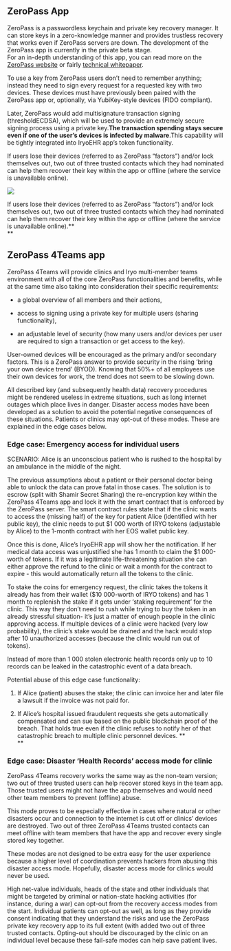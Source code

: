 ## **ZeroPass App**

ZeroPass is a passwordless keychain and private key recovery manager. It can store keys in a zero-knowledge manner and provides trustless recovery that works even if ZeroPass servers are down. The development of the ZeroPass app is currently in the private beta stage.  
For an in-depth understanding of this app, you can read more on the [ZeroPass website](https://www.zeropass.io/) or fairly [technical whitepaper](https://www.gitbook.com/book/zeropass/whitepaper/details).

To use a key from ZeroPass users don’t need to remember anything; instead they need to sign every request for a requested key with two devices. These devices must have previously been paired with the ZeroPass app or, optionally, via YubiKey-style devices \(FIDO compliant\).

Later, ZeroPass would add multisignature transaction signing \(thresholdECDSA\), which will be used to provide an extremely secure signing process using a private key.**The transaction spending stays secure even if one of the user’s devices is infected by malware**.This capability will be tightly integrated into IryoEHR app’s token functionality.

If users lose their devices \(referred to as ZeroPass “factors”\) and/or lock themselves out, two out of three trusted contacts which they had nominated can help them recover their key within the app or offline \(where the service is unavailable online\).







![](https://lh6.googleusercontent.com/UXdlBaZePqH7p4TTqJ4v4JDgj4QONUhpoXv8f9_OWLeQDkcKLYZdw1HreLnXWwXIE0TxKEiAtCZJqDqOLW-RDxHcmZzxNLqskNBcFVdTkQGLu10G9rysNY2Fh0LCCV0U4z6NPxtw)



If users lose their devices \(referred to as ZeroPass “factors”\) and/or lock themselves out, two out of three trusted contacts which they had nominated can help them recover their key within the app or offline \(where the service is unavailable online\).**       
**

## **ZeroPass 4Teams app**

ZeroPass 4Teams will provide clinics and Iryo multi-member teams environment with all of the core ZeroPass functionalities and benefits, while at the same time also taking into consideration their specific requirements:

* a global overview of all members and their actions,

* access to signing using a private key for multiple users \(sharing functionality\),

* an adjustable level of security \(how many users and/or devices per user are required to sign a transaction or get access to the key\).

User-owned devices will be encouraged as the primary and/or secondary factors. This is a ZeroPass answer to provide security in the rising ‘bring your own device trend’ \(BYOD\). Knowing that 50%+ of all employees use their own devices for work, the trend does not seem to be slowing down.

All described key \(and subsequently health data\) recovery procedures might be rendered useless in extreme situations, such as long internet outages which place lives in danger. Disaster access modes have been developed as a solution to avoid the potential negative consequences of these situations. Patients or clinics may opt-out of these modes. These are explained in the edge cases below.

### **Edge case: Emergency access for individual users**

SCENARIO: Alice is an unconscious patient who is rushed to the hospital by an ambulance in the middle of the night.

The previous assumptions about a patient or their personal doctor being able to unlock the data can prove fatal in those cases. The solution is to escrow \(split with Shamir Secret Sharing\) the re-encryption key within the ZeroPass 4Teams app and lock it with the smart contract that is enforced by the ZeroPass server. The smart contract rules state that if the clinic wants to access the \(missing half\) of the key for patient Alice \(identified with her public key\), the clinic needs to put $1 000 worth of IRYO tokens \(adjustable by Alice\) to the 1-month contract with her EOS wallet public key.

Once this is done, Alice’s IryoEHR app will show her the notification. If her medical data access was unjustified she has 1 month to claim the $1 000-worth of tokens. If it was a legitimate life-threatening situation she can either approve the refund to the clinic or wait a month for the contract to expire - this would automatically return all the tokens to the clinic.

To stake the coins for emergency request, the clinic takes the tokens it already has from their wallet \($10 000-worth of IRYO tokens\) and has 1 month to replenish the stake if it gets under ‘staking requirement’ for the clinic. This way they don’t need to rush while trying to buy the token in an already stressful situation- it’s just a matter of enough people in the clinic approving access. If multiple devices of a clinic were hacked \(very low probability\), the clinic’s stake would be drained and the hack would stop after 10 unauthorized accesses \(because the clinic would run out of tokens\).

Instead of more than 1 000 stolen electronic health records only up to 10 records can be leaked in the catastrophic event of a data breach.

Potential abuse of this edge case functionality:

1. If Alice \(patient\) abuses the stake; the clinic can invoice her and later file a lawsuit if the invoice was not paid for.

2. If Alice’s hospital issued fraudulent requests she gets automatically compensated and can sue based on the public blockchain proof of the breach. That holds true even if the clinic refuses to notify her of that catastrophic breach to multiple clinic personnel devices.  **        
   **

### **Edge case: Disaster ‘Health Records’ access mode for clinic**

ZeroPass 4Teams recovery works the same way as the non-team version; two out of three trusted users can help recover stored keys in the team app. Those trusted users might not have the app themselves and would need other team members to prevent \(offline\) abuse.

This mode proves to be especially effective in cases where natural or other disasters occur and connection to the internet is cut off or clinics’ devices are destroyed. Two out of three ZeroPass 4Teams trusted contacts can meet offline with team members that have the app and recover every single stored key together.

These modes are not designed to be extra easy for the user experience because a higher level of coordination prevents hackers from abusing this disaster access mode. Hopefully, disaster access mode for clinics would never be used.

High net-value individuals, heads of the state and other individuals that might be targeted by criminal or nation-state hacking activities \(for instance, during a war\) can opt-out from the recovery access modes from the start. Individual patients can opt-out as well, as long as they provide consent indicating that they understand the risks and use the ZeroPass private key recovery app to its full extent \(with added two out of three trusted contacts. Opting-out should be discouraged by the clinic on an individual level because these fail-safe modes can help save patient lives.

